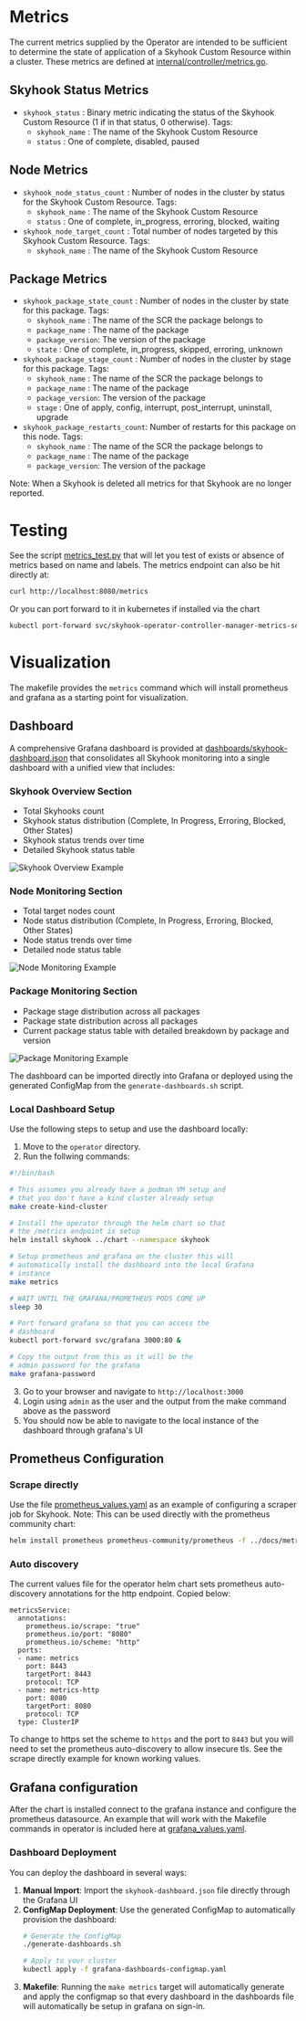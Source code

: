 # Metrics
The current metrics supplied by the Operator are intended to be sufficient to determine the state of application of a Skyhook Custom Resource within a cluster. These metrics are defined at [internal/controller/metrics.go](../../operator/internal/controller/metrics.go).

## Skyhook Status Metrics
 * `skyhook_status` : Binary metric indicating the status of the Skyhook Custom Resource (1 if in that status, 0 otherwise). Tags:
    * `skyhook_name` : The name of the Skyhook Custom Resource
    * `status` : One of complete, disabled, paused

## Node Metrics
 * `skyhook_node_status_count` : Number of nodes in the cluster by status for the Skyhook Custom Resource. Tags:
    * `skyhook_name` : The name of the Skyhook Custom Resource
    * `status` : One of complete, in_progress, erroring, blocked, waiting
 * `skyhook_node_target_count` : Total number of nodes targeted by this Skyhook Custom Resource. Tags:
    * `skyhook_name` : The name of the Skyhook Custom Resource

## Package Metrics
 * `skyhook_package_state_count` : Number of nodes in the cluster by state for this package. Tags:
    * `skyhook_name` : The name of the SCR the package belongs to
    * `package_name` : The name of the package
    * `package_version`: The version of the package
    * `state` : One of complete, in_progress, skipped, erroring, unknown
 * `skyhook_package_stage_count` : Number of nodes in the cluster by stage for this package. Tags:
    * `skyhook_name` : The name of the SCR the package belongs to
    * `package_name` : The name of the package
    * `package_version`: The version of the package
    * `stage` : One of apply, config, interrupt, post_interrupt, uninstall, upgrade
 * `skyhook_package_restarts_count`: Number of restarts for this package on this node. Tags:
    * `skyhook_name` : The name of the SCR the package belongs to
    * `package_name` : The name of the package
    * `package_version`: The version of the package

Note: When a Skyhook is deleted all metrics for that Skyhook are no longer reported.

# Testing
See the script [metrics_test.py](../../k8s-tests/chainsaw/skyhook/metrics_test.py) that will let you test of exists or absence of metrics based on name and labels. The metrics endpoint can also be hit directly at:
```bash
curl http://localhost:8080/metrics
```
Or you can port forward to it in kubernetes if installed via the chart
```bash
kubectl port-forward svc/skyhook-operator-controller-manager-metrics-service -n skyhook  8080:8080
```

# Visualization
The makefile provides the `metrics` command which will install prometheus and grafana as a starting point for visualization.

## Dashboard
A comprehensive Grafana dashboard is provided at [dashboards/skyhook-dashboard.json](dashboards/skyhook-dashboard.json) that consolidates all Skyhook monitoring into a single dashboard with a unified view that includes:

### Skyhook Overview Section
- Total Skyhooks count
- Skyhook status distribution (Complete, In Progress, Erroring, Blocked, Other States)
- Skyhook status trends over time
- Detailed Skyhook status table

![Skyhook Overview Example](images/skyhook-overview.png "Skyhook Overview Example")

### Node Monitoring Section
- Total target nodes count
- Node status distribution (Complete, In Progress, Erroring, Blocked, Other States)
- Node status trends over time
- Detailed node status table

![Node Monitoring Example](images/node-monitoring.png "Node Monitoring Example")

### Package Monitoring Section
- Package stage distribution across all packages
- Package state distribution across all packages
- Current package status table with detailed breakdown by package and version

![Package Monitoring Example](images/package-monitoring.png "Package Monitoring Example")

The dashboard can be imported directly into Grafana or deployed using the generated ConfigMap from the `generate-dashboards.sh` script.

### Local Dashboard Setup
Use the following steps to setup and use the dashboard locally:
1. Move to the `operator` directory.
2. Run the follwing commands:

```bash
#!/bin/bash

# This assumes you already have a podman VM setup and
# that you don't have a kind cluster already setup
make create-kind-cluster

# Install the operator through the helm chart so that
# the /metrics endpoint is setup
helm install skyhook ../chart --namespace skyhook

# Setup prometheus and grafana on the cluster this will
# automatically install the dashboard into the local Grafana
# instance
make metrics

# WAIT UNTIL THE GRAFANA/PROMETHEUS PODS COME UP
sleep 30

# Port forward grafana so that you can access the
# dashboard
kubectl port-forward svc/grafana 3000:80 &

# Copy the output from this as it will be the
# admin password for the grafana
make grafana-password

```
3. Go to your browser and navigate to `http://localhost:3000`
4. Login using `admin` as the user and the output from the make command above as the password
5. You should now be able to navigate to the local instance of the dashboard through grafana's UI

## Prometheus Configuration
### Scrape directly
Use the file [prometheus_values.yaml](prometheus_values.yaml) as an example of configuring a scraper job for Skyhook. Note: This can be used directly with the prometheus community chart:
```bash
helm install prometheus prometheus-community/prometheus -f ../docs/metrics/prometheus_values.yaml
```

### Auto discovery
The current values file for the operator helm chart sets prometheus auto-discovery annotations for the http endpoint. Copied below:
```
metricsService:
  annotations:
    prometheus.io/scrape: "true"
    prometheus.io/port: "8080"
    prometheus.io/scheme: "http"
  ports:
  - name: metrics
    port: 8443
    targetPort: 8443
    protocol: TCP
  - name: metrics-http
    port: 8080
    targetPort: 8080
    protocol: TCP
  type: ClusterIP
```
To change to https set the scheme to `https` and the port to `8443` but you will need to set the prometheus auto-discovery to allow insecure tls. See the scrape directly example for known working values.



## Grafana configuration
After the chart is installed connect to the grafana instance and configure the prometheus datasource. An example that will work with the Makefile commands in operator is included here at [grafana_values.yaml](grafana_values.yaml).

### Dashboard Deployment
You can deploy the dashboard in several ways:

1. **Manual Import**: Import the `skyhook-dashboard.json` file directly through the Grafana UI
2. **ConfigMap Deployment**: Use the generated ConfigMap to automatically provision the dashboard:
   ```bash
   # Generate the ConfigMap
   ./generate-dashboards.sh

   # Apply to your cluster
   kubectl apply -f grafana-dashboards-configmap.yaml
   ```
3. **Makefile**: Running the `make metrics` target will automatically generate and apply the configmap so that every dashboard in the dashboards file will automatically be setup in grafana on sign-in.

